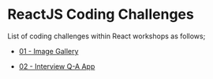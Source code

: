 # ReactJS Coding Challenges

List of coding challenges within React workshops as follows;

- [01 - Image Gallery](./001-Image-Gallery-App/README.md)

- [02 - Interview Q-A App](./002-Interview-Q-A-App/README.md)




